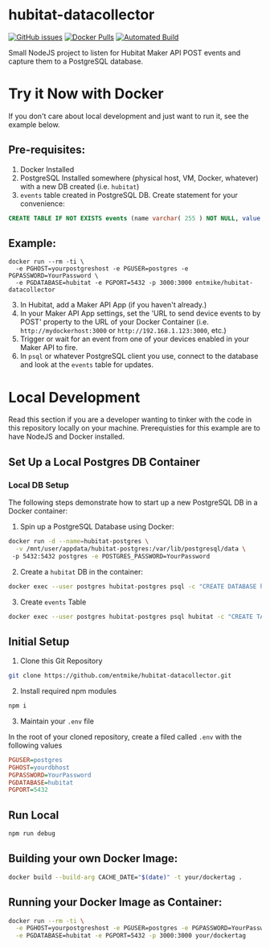 # hubitat-datacollector

[![GitHub issues](https://img.shields.io/github/issues/entmike/hubitat-datacollector.svg)](https://github.com/entmike/hubitat-datacollector/issues)
[![Docker Pulls](https://img.shields.io/docker/pulls/entmike/hubitat-datacollector.svg)](https://hub.docker.com/r/entmike/hubitat-datacollector/)
[![Automated Build](https://img.shields.io/docker/cloud/automated/entmike/hubitat-datacollector.svg)](https://hub.docker.com/r/entmike/hubitat-datacollector/)

  Small NodeJS project to listen for Hubitat Maker API POST events and capture them to a PostgreSQL database.

# Try it Now with Docker
If you don't care about local development and just want to run it, see the example below.
## Pre-requisites:

1. Docker Installed
2. PostgreSQL Installed somewhere (physical host, VM, Docker, whatever) with a new DB created (i.e. `hubitat`)
3. `events` table created in PostgreSQL DB.  Create statement for your convenience:
```sql
CREATE TABLE IF NOT EXISTS events (name varchar( 255 ) NOT NULL, value varchar( 255 ) NOT NULL, displayName varchar( 255 ) NOT NULL, deviceId varchar ( 255 ) NOT NULL, descriptionText varchar( 255 ), unit varchar( 255 ), type varchar( 255 ), data varchar( 255 ));
```
## Example:
```
docker run --rm -ti \
  -e PGHOST=yourpostgreshost -e PGUSER=postgres -e PGPASSWORD=YourPassword \
  -e PGDATABASE=hubitat -e PGPORT=5432 -p 3000:3000 entmike/hubitat-datacollector
```
3. In Hubitat, add a Maker API App (if you haven't already.)
4. In your Maker API App settings, set the 'URL to send device events to by POST' property to the URL of your Docker Container (i.e. `http://mydockerhost:3000` or `http://192.168.1.123:3000`, etc.)
5. Trigger or wait for an event from one of your devices enabled in your Maker API to fire.
6. In `psql` or whatever PostgreSQL client you use, connect to the database and look at the `events` table for updates.

# Local Development

Read this section if you are a developer wanting to tinker with the code in this repository locally on your machine.  Prerequisties for this example are to have NodeJS and Docker installed.

## Set Up a Local Postgres DB Container

### Local DB Setup

  The following steps demonstrate how to start up a new PostgreSQL DB in a Docker container:

  1. Spin up a PostgreSQL Database using Docker:

  ```bash
  docker run -d --name=hubitat-postgres \
    -v /mnt/user/appdata/hubitat-postgres:/var/lib/postgresql/data \ 
   -p 5432:5432 postgres -e POSTGRES_PASSWORD=YourPassword
  ```

  2. Create a `hubitat` DB in the container:
   ```bash
   docker exec --user postgres hubitat-postgres psql -c "CREATE DATABASE hubitat;"
   ```
   3. Create `events` Table
   ```bash
   docker exec --user postgres hubitat-postgres psql hubitat -c "CREATE TABLE IF NOT EXISTS events (name varchar( 255 ) NOT NULL, value varchar( 255 ) NOT NULL, displayName varchar( 255 ) NOT NULL, deviceId varchar ( 255 ) NOT NULL, descriptionText varchar( 255 ), unit varchar( 255 ), type varchar( 255 ), data varchar( 255 ));"
   ```

## Initial Setup

  1. Clone this Git Repository

  ```bash
  git clone https://github.com/entmike/hubitat-datacollector.git
  ```

  2. Install required npm modules

  ```bash
  npm i
  ```

  3. Maintain your `.env` file

  In the root of your cloned repository, create a filed called `.env` with the following values

  ```ini
  PGUSER=postgres
  PGHOST=yourdbhost
  PGPASSWORD=YourPassword
  PGDATABASE=hubitat
  PGPORT=5432
  ```

## Run Local

```bash
npm run debug
```

## Building your own Docker Image:

```bash
docker build --build-arg CACHE_DATE="$(date)" -t your/dockertag .
```

## Running your Docker Image as Container:

```bash
docker run --rm -ti \
  -e PGHOST=yourpostgreshost -e PGUSER=postgres -e PGPASSWORD=YourPassword \
  -e PGDATABASE=hubitat -e PGPORT=5432 -p 3000:3000 your/dockertag
```
